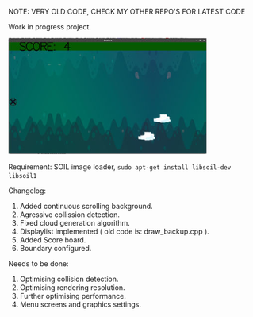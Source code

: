 NOTE: VERY OLD CODE, CHECK MY OTHER REPO'S FOR LATEST CODE

Work in progress project. 

![Alt text](/WorkOut/temp_files/dronx.jpg?raw=true "droneX")

Requirement: SOIL image loader, `sudo apt-get install libsoil-dev libsoil1`

Changelog:

1. Added continuous scrolling background.
2. Agressive collission detection.
3. Fixed cloud generation algorithm.
4. Displaylist implemented ( old code is: draw_backup.cpp ).
5. Added Score board.
6. Boundary configured.

Needs to be done:

1. Optimising collision detection.
2. Optimising rendering resolution.
3. Further optimising performance.
4. Menu screens and graphics settings.
